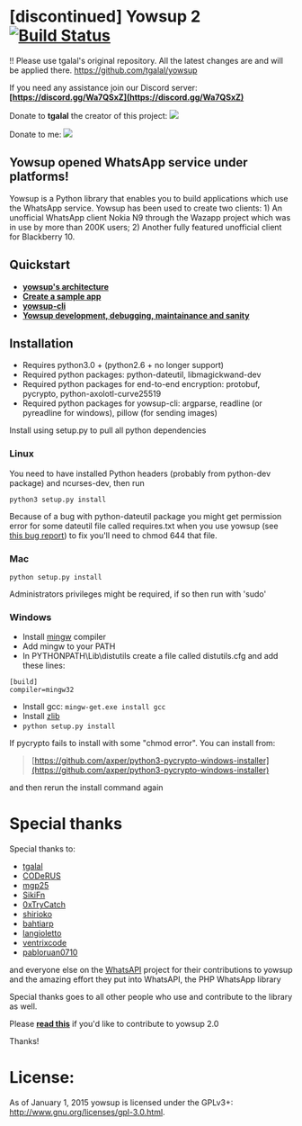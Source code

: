 # [discontinued] Yowsup 2  [![Build Status](https://travis-ci.org/AragurDEV/yowsup.svg?branch=master)](https://travis-ci.org/AragurDEV/yowsup)

!! Please use tgalal's original repository. All the latest changes are and will be applied there. https://github.com/tgalal/yowsup

If you need any assistance join our Discord server: **[https://discord.gg/Wa7QSxZ](https://discord.gg/Wa7QSxZ)**

Donate to **tgalal** the creator of this project: <a href="https://www.paypal.com/cgi-bin/webscr?cmd=_s-xclick&hosted_button_id=Z9KKEUVYEY6BN" target="_blank"><img src="https://www.paypalobjects.com/en_US/i/btn/btn_donate_LG.gif" /></a>

Donate to me: <a href="https://www.paypal.com/cgi-bin/webscr?cmd=_s-xclick&hosted_button_id=HNCEHHKWG2E4J" target="_blank"><img src="https://www.paypalobjects.com/en_US/i/btn/btn_donate_LG.gif" /></a>


## Yowsup opened WhatsApp service under platforms!

Yowsup is a Python library that enables you to build applications which use the WhatsApp service. Yowsup has been used to create two clients: 1) An unofficial WhatsApp client Nokia N9 through the Wazapp project which was in use by more than 200K users; 2) Another fully featured unofficial client for Blackberry 10.

## Quickstart

 * **[yowsup's architecture](https://github.com/tgalal/yowsup/wiki/Architecture)**
 * **[Create a sample app](https://github.com/tgalal/yowsup/wiki/Sample-Application)**
 * **[yowsup-cli](https://github.com/tgalal/yowsup/wiki/yowsup-cli-2.0)**
 * **[Yowsup development, debugging, maintainance and sanity](https://github.com/tgalal/yowsup/wiki/Yowsup-development,-debugging,-maintainance-and-sanity)**

## Installation

 - Requires python3.0 + (python2.6 + no longer support)
 - Required python packages: python-dateutil, libmagickwand-dev
 - Required python packages for end-to-end encryption: protobuf, pycrypto, python-axolotl-curve25519
 - Required python packages for yowsup-cli: argparse, readline (or pyreadline for windows), pillow (for sending images)

Install using setup.py to pull all python dependencies

### Linux

You need to have installed Python headers (probably from python-dev package) and ncurses-dev, then run
```
python3 setup.py install
```
Because of a bug with python-dateutil package you might get permission error for some dateutil file called requires.txt when you use yowsup (see [this bug report](https://bugs.launchpad.net/dateutil/+bug/1243202)) to fix you'll need to chmod 644 that file.

### Mac
```
python setup.py install
```
Administrators privileges might be required, if so then run with 'sudo'

### Windows

 - Install [mingw](http://www.mingw.org/) compiler
 - Add mingw to your PATH
 - In PYTHONPATH\Lib\distutils create a file called distutils.cfg and add these lines:

```
[build]
compiler=mingw32
```
 - Install gcc: ```mingw-get.exe install gcc```
 - Install [zlib](http://www.zlib.net/)
 - ```python setup.py install```

If pycrypto fails to install with some "chmod error". You can install from:

 > [https://github.com/axper/python3-pycrypto-windows-installer](https://github.com/axper/python3-pycrypto-windows-installer)

and then rerun the install command again

# Special thanks

Special thanks to:

- [tgalal](https://github.com/tgalal)
- [CODeRUS](https://github.com/CODeRUS)
- [mgp25](https://github.com/mgp25)
- [SikiFn](https://github.com/SikiFn)
- [0xTryCatch](https://github.com/0xTryCatch)
- [shirioko](https://github.com/shirioko)
- [bahtiarp](https://github.com/bahtiarp)
- [langioletto](https://github.com/langioletto)
- [ventrixcode](https://github.com/ventrixcode)
- [pabloruan0710](https://github.com/pabloruan0710)


and everyone else on the [WhatsAPI](https://github.com/mgp25/WhatsAPI-Official) project for their contributions to yowsup and the amazing effort they put into WhatsAPI, the PHP WhatsApp library

Special thanks goes to all other people who use and contribute to the library as well.

Please **[read this](https://github.com/tgalal/yowsup/wiki/Yowsup-development,-debugging,-maintainance-and-sanity)** if you'd like to contribute to yowsup 2.0

Thanks!


# License:

As of January 1, 2015 yowsup is licensed under the GPLv3+: http://www.gnu.org/licenses/gpl-3.0.html.
